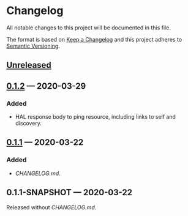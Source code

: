 # Changelog

All notable changes to this project will be documented in this file.

The format is based on [Keep a Changelog](http://keepachangelog.com)
and this project adheres to 
[Semantic Versioning](http://semver.org/spec/v2.0.0.html).


## [Unreleased]

## [0.1.2] — 2020-03-29
### Added
- HAL response body to ping resource, including links to self and discovery.

## [0.1.1] — 2020-03-22
### Added
- _CHANGELOG.md_.

## 0.1.1-SNAPSHOT — 2020-03-22
Released without _CHANGELOG.md_.


[0.1.1]: https://github.com/logicblocks/liberator-hal.ping-resource/compare/0.1.1-SNAPSHOT...0.1.1
[0.1.2]: https://github.com/logicblocks/liberator-hal.ping-resource/compare/0.1.1...0.1.2
[Unreleased]: https://github.com/logicblocks/liberator-hal.ping-resource/compare/0.1.2...HEAD
